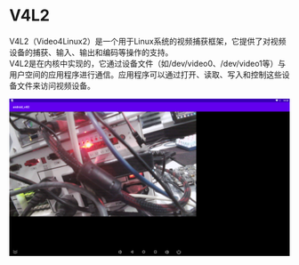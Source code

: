 # V4L2

V4L2（Video4Linux2）是一个用于Linux系统的视频捕获框架，它提供了对视频设备的捕获、输入、输出和编码等操作的支持。<br/>
V4L2是在内核中实现的，它通过设备文件（如/dev/video0、/dev/video1等）与用户空间的应用程序进行通信。应用程序可以通过打开、读取、写入和控制这些设备文件来访问视频设备。

![](https://github.com/caigp/android_v4l2/blob/master/ScreenCapture/Screenshot_20230906_145327.png?raw=true)